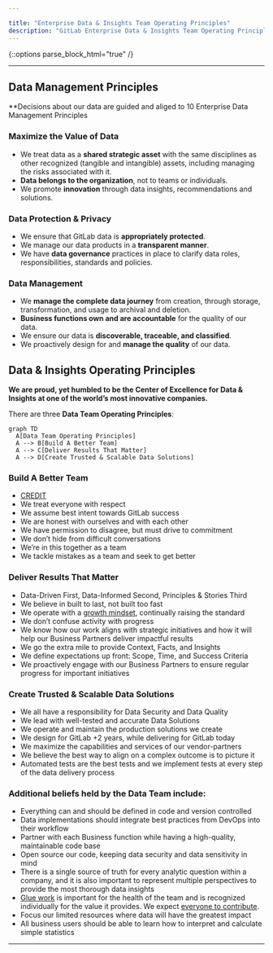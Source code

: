 ```yaml
---

title: "Enterprise Data & Insights Team Operating Principles"
description: "GitLab Enterprise Data & Insights Team Operating Principles Handbook"
---
```





{::options parse_block_html="true" /}

----

## Data Management Principles

**Decisions about our data are guided and aliged to 10 Enterprise Data Management Principles

### Maximize the Value of Data

- We treat data as a **shared strategic asset** with the same disciplines as other recognized (tangible and intangible) assets, including managing the risks associated with it.
- **Data belongs to the organization**, not to teams or individuals.
- We promote **innovation** through data insights, recommendations and solutions.

### Data Protection & Privacy

- We ensure that GitLab data is **appropriately protected**.
- We manage our data products in a **transparent manner**.
- We have **data governance** practices in place to clarify data roles, responsibilities, standards and policies.

### Data Management

- We **manage the complete data journey** from creation, through storage, transformation, and usage to archival and deletion.
- **Business functions own and are accountable** for the quality of our data.
- We ensure our data is **discoverable, traceable, and classified**.
- We proactively design for and **manage the quality** of our data.

## Data & Insights Operating Principles

**We are proud, yet humbled to be the Center of Excellence for Data & Insights at one of the world’s most innovative companies.**

There are three **Data Team Operating Principles**:

```mermaid
graph TD
  A[Data Team Operating Principles]
  A --> B[Build A Better Team] 
  A --> C[Deliver Results That Matter] 
  A --> D[Create Trusted & Scalable Data Solutions]
```

### Build A Better Team

- [CREDIT](/handbook/values/#credit)
- We treat everyone with respect
- We assume best intent towards GitLab success
- We are honest with ourselves and with each other
- We have permission to disagree, but must drive to commitment
- We don’t hide from difficult conversations
- We’re in this together as a team
- We tackle mistakes as a team and seek to get better

### Deliver Results That Matter

- Data-Driven First, Data-Informed Second, Principles & Stories Third
- We believe in built to last, not built too fast
- We operate with a [growth mindset](https://hbr.org/2016/01/what-having-a-growth-mindset-actually-means), continually raising the standard
- We don’t confuse activity with progress
- We know how our work aligns with strategic initiatives and how it will help our Business Partners deliver impactful results
- We go the extra mile to provide Context, Facts, and Insights
- We define expectations up front: Scope, Time, and Success Criteria
- We proactively engage with our Business Partners to ensure regular progress for important initiatives

### Create Trusted & Scalable Data Solutions

- We all have a responsibility for Data Security and Data Quality
- We lead with well-tested and accurate Data Solutions
- We operate and maintain the production solutions we create
- We design for GitLab +2 years, while delivering for GitLab today
- We maximize the capabilities and services of our vendor-partners
- We believe the best way to align on a complex outcome is to picture it
- Automated tests are the best tests and we implement tests at every step of the data delivery process


### Additional beliefs held by the Data Team include:
- Everything can and should be defined in code and version controlled
- Data implementations should integrate best practices from DevOps into their workflow
- Partner with each Business function while having a high-quality, maintainable code base
- Open source our code, keeping data security and data sensitivity in mind
- There is a single source of truth for every analytic question within a company, and it is also important to represent multiple perspectives to provide the most thorough data insights
- [Glue work](https://www.locallyoptimistic.com/post/glue-work/) is important for the health of the team and is recognized individually for the value it provides. We expect [everyone to contribute](/handbook/values/#mission).
- Focus our limited resources where data will have the greatest impact
- All business users should be able to learn how to interpret and calculate simple statistics

---

